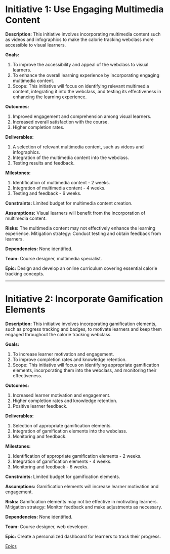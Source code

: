 # **Initiative 1: Use Engaging Multimedia Content**

**Description:** This initiative involves incorporating multimedia content such as videos and infographics to make the calorie tracking webclass more accessible to visual learners.

**Goals:**

1. To improve the accessibility and appeal of the webclass to visual learners.
2. To enhance the overall learning experience by incorporating engaging multimedia content.
3. Scope: This initiative will focus on identifying relevant multimedia content, integrating it into the webclass, and testing its effectiveness in enhancing the learning experience.

**Outcomes:**

1. Improved engagement and comprehension among visual learners.
2. Increased overall satisfaction with the course.
3. Higher completion rates.

**Deliverables:**

1. A selection of relevant multimedia content, such as videos and infographics.
2. Integration of the multimedia content into the webclass.
3. Testing results and feedback.


**Milestones:**

1. Identification of multimedia content - 2 weeks.
2. Integration of multimedia content - 4 weeks.
3. Testing and feedback - 6 weeks.

**Constraints:** Limited budget for multimedia content creation.

**Assumptions:** Visual learners will benefit from the incorporation of multimedia content.

**Risks:** The multimedia content may not effectively enhance the learning experience. Mitigation strategy: Conduct testing and obtain feedback from learners.

**Dependencies:** None identified.

**Team:** Course designer, multimedia specialist.

**Epic:**
Design and develop an online curriculum covering essential calorie tracking concepts.

---

# Initiative 2: Incorporate Gamification Elements

**Description:** This initiative involves incorporating gamification elements, such as progress tracking and badges, to motivate learners and keep them engaged throughout the calorie tracking webclass.

**Goals:**

1. To increase learner motivation and engagement.
2. To improve completion rates and knowledge retention.
3. Scope: This initiative will focus on identifying appropriate gamification elements, incorporating them into the webclass, and monitoring their effectiveness.

**Outcomes:**

1. Increased learner motivation and engagement.
2. Higher completion rates and knowledge retention.
3. Positive learner feedback.

**Deliverables:**

1. Selection of appropriate gamification elements.
2. Integration of gamification elements into the webclass.
3. Monitoring and feedback.

**Milestones:**

1. Identification of appropriate gamification elements - 2 weeks.
2. Integration of gamification elements - 4 weeks.
3. Monitoring and feedback - 6 weeks.

**Constraints:** Limited budget for gamification elements.

**Assumptions:** Gamification elements will increase learner motivation and engagement.

**Risks:** Gamification elements may not be effective in motivating learners. Mitigation strategy: Monitor feedback and make adjustments as necessary.

**Dependencies:** None identified.

**Team:** Course designer, web developer.

**Epic:**
Create a personalized dashboard for learners to track their progress.

[Epics](documentation/templates/theme/initiatives/epics/epic_template.md)
